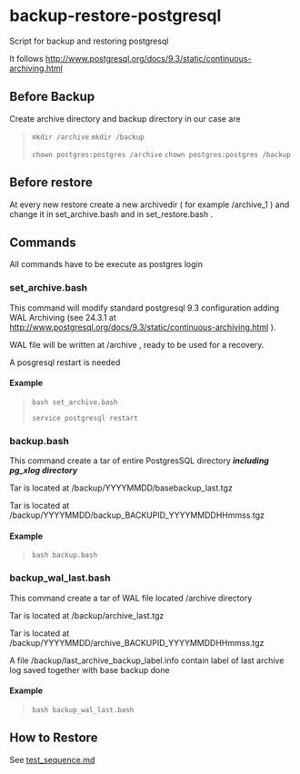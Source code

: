 # backup-restore-postgresql

Script for backup and restoring postgresql 

It follows http://www.postgresql.org/docs/9.3/static/continuous-archiving.html 


## Before Backup

Create archive directory and backup directory  in our case are 
> 
> `mkdir /archive`
> `mkdir /backup`
> 
> `chown postgres:postgres /archive`
> `chown postgres:postgres /backup`
> 

## Before restore

At every new restore create a new archivedir ( for example /archive_1 ) and change it in set_archive.bash  and in set_restore.bash .


## Commands

All commands have to be execute as postgres login

### set_archive.bash


This command will modify standard postgresql 9.3 configuration adding WAL Archiving (see 24.3.1 at http://www.postgresql.org/docs/9.3/static/continuous-archiving.html ).

WAL file will be written at /archive , ready to be used for a recovery.

A posgresql restart is needed

#### Example
> 
> `bash set_archive.bash`
> 
> `service postgresql restart`
>

### backup.bash


This command create a tar of entire PostgresSQL directory ***including pg_xlog directory*** 

Tar is located at /backup/YYYYMMDD/basebackup_last.tgz

Tar is located at /backup/YYYYMMDD/backup_BACKUPID_YYYYMMDDHHmmss.tgz


#### Example
 
> 
> `bash backup.bash`
> 
> 


### backup_wal_last.bash


This command create a tar of WAL file located /archive directory

Tar is located at /backup/archive_last.tgz

Tar is located at /backup/YYYYMMDD/archive_BACKUPID_YYYYMMDDHHmmss.tgz

A file /backup/last_archive_backup_label.info contain label of last archive log saved together with base backup done

#### Example

> 
> `bash backup_wal_last.bash`
> 
> 


## How to Restore 

See  [test_sequence.md](doc/test_sequence.md)

